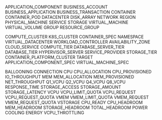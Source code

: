APPLICATION_COMPONENT
BUSINESS_ACCOUNT
BUSINESS_APPLICATION
BUSINESS_TRANSACTION
CONTAINER
CONTAINER_POD
DATACENTER
DISK_ARRAY
NETWORK
REGION
PHYSICAL_MACHINE
SERVICE
STORAGE
VIRTUAL_MACHINE
VIRTUAL_VOLUME
GROUP
RESOURCE_GROUP

COMPUTE_CLUSTER
K8S_CLUSTER
CONTAINER_SPEC
NAMESPACE
VIRTUAL_DATACENTER
WORKLOAD_CONTROLLER
AVAILABILITY_ZONE
CLOUD_SERVICE
COMPUTE_TIER
DATABASE_SERVER_TIER
DATABASE_TIER
HYPERVISOR_SERVER
SERVICE_PROVIDER
STORAGE_TIER
CONTAINER_PLATFORM_CLUSTER
TARGET
APPLICATION_COMPONENT_SPEC
VIRTUAL_MACHINE_SPEC



BALLOONING
CONNECTION
CPU
CPU_ALLOCATION
CPU_PROVISIONED
IO_THROUGHPUT
MEM
MEM_ALLOCATION
MEM_PROVISIONED
NET_THROUGHPUT
Q1_VCPU
Q2_VCPU
Q4_VCPU
Q8_VCPU
RESPONSE_TIME
STORAGE_ACCESS
STORAGE_AMOUNT
STORAGE_LATENCY
VCPU
VCPU_LIMIT_QUOTA
VCPU_REQUEST
VCPU_REQUEST_QUOTA
VMEM
VMEM_LIMIT_QUOTA
VMEM_REQUEST
VMEM_REQUEST_QUOTA
VSTORAGE
CPU_READY
CPU_HEADROOM
MEM_HEADROOM
STORAGE_HEADROOM
TOTAL_HEADROOM
POWER
COOLING
ENERGY
VCPU_THROTTLING
